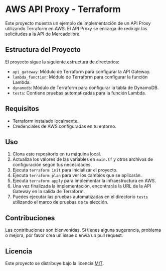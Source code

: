 # AWS API Proxy - Terraform

Este proyecto muestra un ejemplo de implementación de un API Proxy utilizando Terraform en AWS. El API Proxy se encarga de redirigir las solicitudes a la API de Mercadolibre.

## Estructura del Proyecto

El proyecto sigue la siguiente estructura de directorios:

- `api_gateway`: Módulo de Terraform para configurar la API Gateway.
- `lambda_function`: Módulo de Terraform para configurar la función Lambda.
- `dynamodb`: Módulo de Terraform para configurar la tabla de DynamoDB.
- `tests`: Contiene pruebas automatizadas para la función Lambda.

## Requisitos

- Terraform instalado localmente.
- Credenciales de AWS configuradas en tu entorno.

## Uso

1. Clona este repositorio en tu máquina local.
2. Actualiza los valores de las variables en `main.tf` y otros archivos de configuración según tus necesidades.
3. Ejecuta `terraform init` para inicializar el proyecto.
4. Ejecuta `terraform plan` para ver los cambios que se aplicarán.
5. Ejecuta `terraform apply` para implementar la infraestructura en AWS.
6. Una vez finalizada la implementación, encontrarás la URL de la API Gateway en la salida de Terraform.
7. Puedes ejecutar las pruebas automatizadas en el directorio `tests` utilizando el marco de pruebas de tu elección.

## Contribuciones

Las contribuciones son bienvenidas. Si tienes alguna sugerencia, problema o mejora, por favor crea un issue o envía un pull request.

## Licencia

Este proyecto se distribuye bajo la licencia [MIT](https://opensource.org/licenses/MIT).
